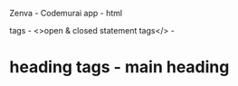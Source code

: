 Zenva - Codemurai app - html

tags 	- <>open & closed statement tags</>
		- <h1> heading tags - main heading </h1>